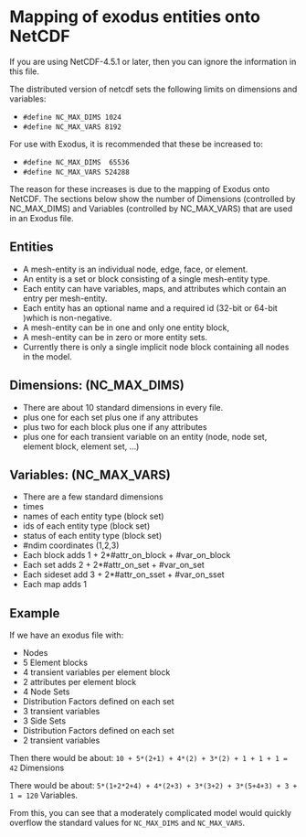 # Mapping of exodus entities onto NetCDF

If you are using NetCDF-4.5.1 or later, then you can ignore the information in this file.

The distributed version of netcdf sets the following limits
on dimensions and variables:
*  `#define NC_MAX_DIMS 1024`
*  `#define NC_MAX_VARS 8192`

For use with Exodus, it is recommended that these be increased to:
*  `#define NC_MAX_DIMS  65536`
*  `#define NC_MAX_VARS 524288`

The reason for these increases is due to the mapping of Exodus onto
NetCDF. The sections below show the number of Dimensions (controlled
by NC_MAX_DIMS) and Variables (controlled by NC_MAX_VARS) that are
used in an Exodus file.

## Entities
*  A mesh-entity is an individual node, edge, face, or element.
*  An entity is a set or block consisting of a single mesh-entity type.
*  Each entity can have variables, maps, and attributes which contain an entry per mesh-entity.
*  Each entity has an optional name and a required id (32-bit or 64-bit )which is non-negative.
*  A mesh-entity can be in one and only one entity block,
*  A mesh-entity can be in zero or more entity sets.
*  Currently there is only a single implicit node block containing all nodes in the model.

## Dimensions: (NC_MAX_DIMS)
*  There are about 10 standard dimensions in every file.
*  plus one for each set plus one if any attributes
*  plus two for each block plus one if any attributes
*  plus one for each transient variable on an entity (node, node set, element block, element set, ...)

## Variables: (NC_MAX_VARS)
*  There are a few standard dimensions
  *  times
  *  names of each entity type (block set)
  *  ids of each entity type (block set)
  *  status of each entity type (block set)
  *  #ndim coordinates (1,2,3)
*  Each block adds 1 + 2*#attr_on_block + #var_on_block
*  Each set adds 2 + 2*#attr_on_set + #var_on_set
*  Each sideset add 3 + 2*#attr_on_sset + #var_on_sset
*  Each map adds 1

## Example
If we have an exodus file with:
*  Nodes
*  5 Element blocks
  *  4 transient variables per element block
  *  2 attributes per element block
*  4 Node Sets
  *  Distribution Factors defined on each set
  *  3 transient variables
*  3 Side Sets
  *  Distribution Factors defined on each set
  *  2 transient variables

Then there would be about:
 `10 + 5*(2+1) + 4*(2) + 3*(2) + 1 + 1 + 1 = 42` Dimensions

There would be about:
 `5*(1+2*2+4) + 4*(2+3) + 3*(3+2) + 3*(5+4+3) + 3 + 1 = 120` Variables.

From this, you can see that a moderately complicated model would
quickly overflow the standard values for `NC_MAX_DIMS` and `NC_MAX_VARS`.
